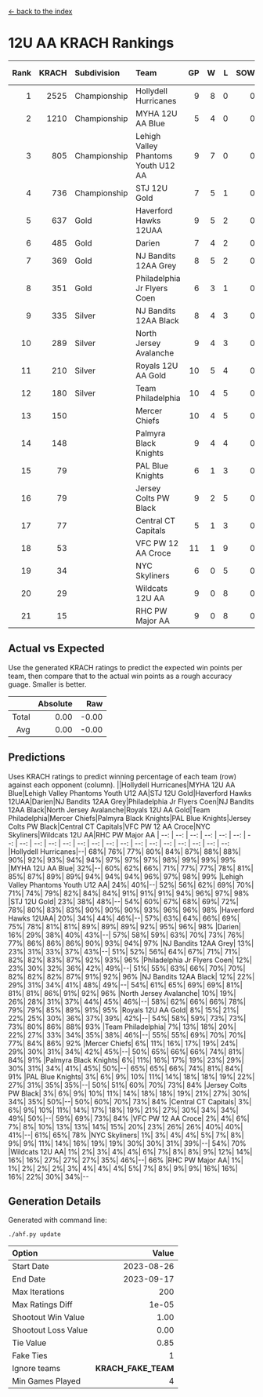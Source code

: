 [<- back to the index](readme.md)
# 12U AA KRACH Rankings
Rank|KRACH|Subdivision|Team|GP|W|L|SOW|SOL|T|SoS|Exp Wins|Win Diff
---:|---:|:---|:---|---:|---:|---:|---:|---:|---:|---:|---:|---:
1|2525|Championship|Hollydell Hurricanes|9|8|0|0|0|1|255|8.8|-0.0
2|1210|Championship|MYHA 12U AA Blue|5|4|0|0|0|1|230|4.9|0.0
3|805|Championship|Lehigh Valley Phantoms Youth U12 AA|9|7|0|0|0|2|155|8.7|0.0
4|736|Championship|STJ 12U Gold|7|5|1|0|0|1|280|5.9|0.0
5|637|Gold|Haverford Hawks 12UAA|9|5|2|0|0|2|591|6.7|-0.0
6|485|Gold|Darien|7|4|2|0|0|1|405|4.9|0.0
7|369|Gold|NJ Bandits 12AA Grey|8|5|2|0|0|1|435|5.8|-0.0
8|351|Gold|Philadelphia Jr Flyers Coen|6|3|1|0|0|2|222|4.7|0.0
9|335|Silver|NJ Bandits 12AA Black|8|4|3|0|0|1|641|4.9|0.0
10|289|Silver|North Jersey Avalanche|9|4|3|0|0|2|503|5.7|0.0
11|210|Silver|Royals 12U AA Gold|10|5|4|0|0|1|442|5.9|0.0
12|180|Silver|Team Philadelphia|10|4|5|0|0|1|378|4.9|0.0
13|150||Mercer Chiefs|10|4|5|0|0|1|276|4.9|0.0
14|148||Palmyra Black Knights|9|4|4|0|0|1|461|4.9|0.0
15|79||PAL Blue Knights|6|1|3|0|0|2|180|2.7|0.0
16|79||Jersey Colts PW Black|9|2|5|0|0|2|294|3.7|0.0
17|77||Central CT Capitals|5|1|3|0|0|1|393|1.9|0.0
18|53||VFC PW 12 AA Croce|11|1|9|0|0|1|584|1.9|0.0
19|34||NYC Skyliners|6|0|5|0|0|1|384|0.9|0.0
20|29||Wildcats 12U AA|9|0|8|0|0|1|662|0.9|0.0
21|15||RHC PW Major AA|9|0|8|0|0|1|203|0.9|0.0

## Actual vs Expected
Use the generated KRACH ratings to predict the expected win points per team, then compare that to the actual win points as a rough accuracy guage. Smaller is better.

||Absolute|Raw
|---:|---:|---:
|Total|0.00|-0.00
|Avg|0.00|-0.00

## Predictions
Uses KRACH ratings to predict winning percentage of each team (row) against each opponent (column).
||Hollydell Hurricanes|MYHA 12U AA Blue|Lehigh Valley Phantoms Youth U12 AA|STJ 12U Gold|Haverford Hawks 12UAA|Darien|NJ Bandits 12AA Grey|Philadelphia Jr Flyers Coen|NJ Bandits 12AA Black|North Jersey Avalanche|Royals 12U AA Gold|Team Philadelphia|Mercer Chiefs|Palmyra Black Knights|PAL Blue Knights|Jersey Colts PW Black|Central CT Capitals|VFC PW 12 AA Croce|NYC Skyliners|Wildcats 12U AA|RHC PW Major AA
| --: | --: | --: | --: | --: | --: | --: | --: | --: | --: | --: | --: | --: | --: | --: | --: | --: | --: | --: | --: | --: | --: 
|Hollydell Hurricanes|--| 68%| 76%| 77%| 80%| 84%| 87%| 88%| 88%| 90%| 92%| 93%| 94%| 94%| 97%| 97%| 97%| 98%| 99%| 99%| 99%
|MYHA 12U AA Blue| 32%|--| 60%| 62%| 66%| 71%| 77%| 77%| 78%| 81%| 85%| 87%| 89%| 89%| 94%| 94%| 94%| 96%| 97%| 98%| 99%
|Lehigh Valley Phantoms Youth U12 AA| 24%| 40%|--| 52%| 56%| 62%| 69%| 70%| 71%| 74%| 79%| 82%| 84%| 84%| 91%| 91%| 91%| 94%| 96%| 97%| 98%
|STJ 12U Gold| 23%| 38%| 48%|--| 54%| 60%| 67%| 68%| 69%| 72%| 78%| 80%| 83%| 83%| 90%| 90%| 90%| 93%| 96%| 96%| 98%
|Haverford Hawks 12UAA| 20%| 34%| 44%| 46%|--| 57%| 63%| 64%| 66%| 69%| 75%| 78%| 81%| 81%| 89%| 89%| 89%| 92%| 95%| 96%| 98%
|Darien| 16%| 29%| 38%| 40%| 43%|--| 57%| 58%| 59%| 63%| 70%| 73%| 76%| 77%| 86%| 86%| 86%| 90%| 93%| 94%| 97%
|NJ Bandits 12AA Grey| 13%| 23%| 31%| 33%| 37%| 43%|--| 51%| 52%| 56%| 64%| 67%| 71%| 71%| 82%| 82%| 83%| 87%| 92%| 93%| 96%
|Philadelphia Jr Flyers Coen| 12%| 23%| 30%| 32%| 36%| 42%| 49%|--| 51%| 55%| 63%| 66%| 70%| 70%| 82%| 82%| 82%| 87%| 91%| 92%| 96%
|NJ Bandits 12AA Black| 12%| 22%| 29%| 31%| 34%| 41%| 48%| 49%|--| 54%| 61%| 65%| 69%| 69%| 81%| 81%| 81%| 86%| 91%| 92%| 96%
|North Jersey Avalanche| 10%| 19%| 26%| 28%| 31%| 37%| 44%| 45%| 46%|--| 58%| 62%| 66%| 66%| 78%| 79%| 79%| 85%| 89%| 91%| 95%
|Royals 12U AA Gold|  8%| 15%| 21%| 22%| 25%| 30%| 36%| 37%| 39%| 42%|--| 54%| 58%| 59%| 73%| 73%| 73%| 80%| 86%| 88%| 93%
|Team Philadelphia|  7%| 13%| 18%| 20%| 22%| 27%| 33%| 34%| 35%| 38%| 46%|--| 55%| 55%| 69%| 70%| 70%| 77%| 84%| 86%| 92%
|Mercer Chiefs|  6%| 11%| 16%| 17%| 19%| 24%| 29%| 30%| 31%| 34%| 42%| 45%|--| 50%| 65%| 66%| 66%| 74%| 81%| 84%| 91%
|Palmyra Black Knights|  6%| 11%| 16%| 17%| 19%| 23%| 29%| 30%| 31%| 34%| 41%| 45%| 50%|--| 65%| 65%| 66%| 74%| 81%| 84%| 91%
|PAL Blue Knights|  3%|  6%|  9%| 10%| 11%| 14%| 18%| 18%| 19%| 22%| 27%| 31%| 35%| 35%|--| 50%| 51%| 60%| 70%| 73%| 84%
|Jersey Colts PW Black|  3%|  6%|  9%| 10%| 11%| 14%| 18%| 18%| 19%| 21%| 27%| 30%| 34%| 35%| 50%|--| 50%| 60%| 70%| 73%| 84%
|Central CT Capitals|  3%|  6%|  9%| 10%| 11%| 14%| 17%| 18%| 19%| 21%| 27%| 30%| 34%| 34%| 49%| 50%|--| 59%| 69%| 73%| 84%
|VFC PW 12 AA Croce|  2%|  4%|  6%|  7%|  8%| 10%| 13%| 13%| 14%| 15%| 20%| 23%| 26%| 26%| 40%| 40%| 41%|--| 61%| 65%| 78%
|NYC Skyliners|  1%|  3%|  4%|  4%|  5%|  7%|  8%|  9%|  9%| 11%| 14%| 16%| 19%| 19%| 30%| 30%| 31%| 39%|--| 54%| 70%
|Wildcats 12U AA|  1%|  2%|  3%|  4%|  4%|  6%|  7%|  8%|  8%|  9%| 12%| 14%| 16%| 16%| 27%| 27%| 27%| 35%| 46%|--| 66%
|RHC PW Major AA|  1%|  1%|  2%|  2%|  2%|  3%|  4%|  4%|  4%|  5%|  7%|  8%|  9%|  9%| 16%| 16%| 16%| 22%| 30%| 34%|--

## Generation Details

Generated with command line:
```
./ahf.py update
```

| Option | Value |
| :----- | ----: |
| Start Date | 2023-08-26 |
| End Date | 2023-09-17 |
| Max Iterations | 200 |
| Max Ratings Diff | 1e-05 |
| Shootout Win Value | 1.00 |
| Shootout Loss Value | 0.00 |
| Tie Value | 0.85 |
| Fake Ties | 1 |
| Ignore teams | __KRACH_FAKE_TEAM__ |
| Min Games Played | 4 |

